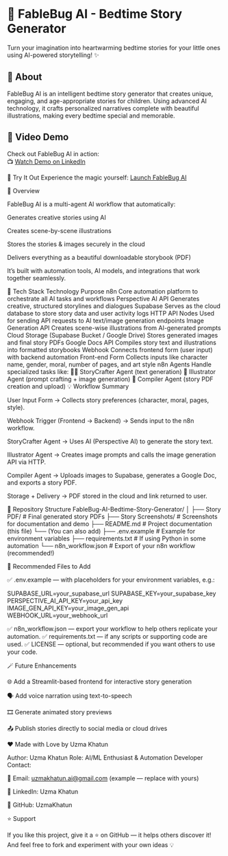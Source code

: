 # 🌙 FableBug AI - Bedtime Story Generator

Turn your imagination into heartwarming bedtime stories for your little ones using AI-powered storytelling! ✨

## 📖 About
FableBug AI is an intelligent bedtime story generator that creates unique, engaging, and age-appropriate stories for children. Using advanced AI technology, it crafts personalized narratives complete with beautiful illustrations, making every bedtime special and memorable.

## 🎥 Video Demo

Check out FableBug AI in action:<br>
📺 [Watch Demo on LinkedIn](https://www.linkedin.com/feed/update/urn:li:activity:7370693176103235584/)


🚀 Try It Out
Experience the magic yourself: [Launch FableBug AI](https://fable-bug-ai.netlify.app/)

🚀 Overview

FableBug AI is a multi-agent AI workflow that automatically:

Generates creative stories using AI

Creates scene-by-scene illustrations

Stores the stories & images securely in the cloud

Delivers everything as a beautiful downloadable storybook (PDF)

It’s built with automation tools, AI models, and integrations that work together seamlessly.

🧠 Tech Stack
Technology	Purpose
n8n	Core automation platform to orchestrate all AI tasks and workflows
Perspective AI API	Generates creative, structured storylines and dialogues
Supabase	Serves as the cloud database to store story data and user activity logs
HTTP API Nodes	Used for sending API requests to AI text/image generation endpoints
Image Generation API	Creates scene-wise illustrations from AI-generated prompts
Cloud Storage (Supabase Bucket / Google Drive)	Stores generated images and final story PDFs
Google Docs API	Compiles story text and illustrations into formatted storybooks
Webhook	Connects frontend form (user input) with backend automation
Front-end Form	Collects inputs like character name, gender, moral, number of pages, and art style
n8n Agents	Handle specialized tasks like:
🧙‍♂️ StoryCrafter Agent (text generation)
🎨 Illustrator Agent (prompt crafting + image generation)
📘 Compiler Agent (story PDF creation and upload)
💡 Workflow Summary

User Input Form → Collects story preferences (character, moral, pages, style).

Webhook Trigger (Frontend → Backend) → Sends input to the n8n workflow.

StoryCrafter Agent → Uses AI (Perspective AI) to generate the story text.

Illustrator Agent → Creates image prompts and calls the image generation API via HTTP.

Compiler Agent → Uploads images to Supabase, generates a Google Doc, and exports a story PDF.

Storage + Delivery → PDF stored in the cloud and link returned to user.

📂 Repository Structure
FableBug-AI-Bedtime-Story-Generator/
│
├── Story PDF/                # Final generated story PDFs
├── Story Screenshots/        # Screenshots for documentation and demo
├── README.md                 # Project documentation (this file)
└── (You can also add)
    ├── .env.example          # Example for environment variables
    ├── requirements.txt      # If using Python in some automation
    └── n8n_workflow.json     # Export of your n8n workflow (recommended!)

🔧 Recommended Files to Add

✅ .env.example — with placeholders for your environment variables, e.g.:

SUPABASE_URL=your_supabase_url
SUPABASE_KEY=your_supabase_key
PERSPECTIVE_AI_API_KEY=your_api_key
IMAGE_GEN_API_KEY=your_image_gen_api
WEBHOOK_URL=your_webhook_url


✅ n8n_workflow.json — export your workflow to help others replicate your automation.
✅ requirements.txt — if any scripts or supporting code are used.
✅ LICENSE — optional, but recommended if you want others to use your code.

🪄 Future Enhancements

🌐 Add a Streamlit-based frontend for interactive story generation

🗣️ Add voice narration using text-to-speech

🎞️ Generate animated story previews

📤 Publish stories directly to social media or cloud drives

❤️ Made with Love by Uzma Khatun

Author: Uzma Khatun
Role: AI/ML Enthusiast & Automation Developer
Contact:

📧 Email: uzmakhatun.ai@gmail.com
 (example — replace with yours)

💼 LinkedIn: Uzma Khatun

🐙 GitHub: UzmaKhatun

⭐ Support

If you like this project, give it a ⭐ on GitHub — it helps others discover it!
And feel free to fork and experiment with your own ideas 💡
